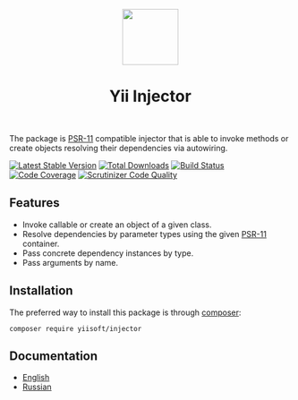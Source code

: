 <p align="center">
    <a href="https://github.com/yiisoft" target="_blank">
        <img src="https://avatars0.githubusercontent.com/u/993323" height="100px">
    </a>
    <h1 align="center">Yii Injector</h1>
    <br>
</p>

The package is [PSR-11](http://www.php-fig.org/psr/psr-11/) compatible injector that is able to invoke methods or create objects resolving their dependencies
via autowiring.

[![Latest Stable Version](https://poser.pugx.org/yiisoft/injector/v/stable.png)](https://packagist.org/packages/yiisoft/injector)
[![Total Downloads](https://poser.pugx.org/yiisoft/injector/downloads.png)](https://packagist.org/packages/yiisoft/injector)
[![Build Status](https://travis-ci.com/yiisoft/injector.svg?branch=master)](https://travis-ci.com/yiisoft/injector)
[![Code Coverage](https://scrutinizer-ci.com/g/yiisoft/injector/badges/coverage.png)](https://scrutinizer-ci.com/g/yiisoft/injector/)
[![Scrutinizer Code Quality](https://scrutinizer-ci.com/g/yiisoft/injector/badges/quality-score.png?b=master)](https://scrutinizer-ci.com/g/yiisoft/injector/?branch=master)

## Features

- Invoke callable or create an object of a given class.
- Resolve dependencies by parameter types using the given [PSR-11](http://www.php-fig.org/psr/psr-11/) container.
- Pass concrete dependency instances by type.
- Pass arguments by name.

## Installation

The preferred way to install this package is through [composer](http://getcomposer.org/download/):

```
composer require yiisoft/injector
```

## Documentation

- [English](docs/en/README.md)
- [Russian](docs/ru/README.md)
